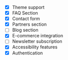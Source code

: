 - [x]	Theme support
- [x]	FAQ Section
- [x]   Contact form
- [x]   Partners section
- [ ]    Blog section
- [x]   E-commerce integration
- [ ]    Newsletter subscription
- [x]   Accessibility features
- [x]   Authentication
